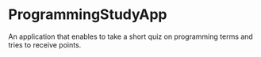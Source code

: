 # ProgrammingStudyApp
An application that enables to take a short quiz on programming terms and tries to receive points.
